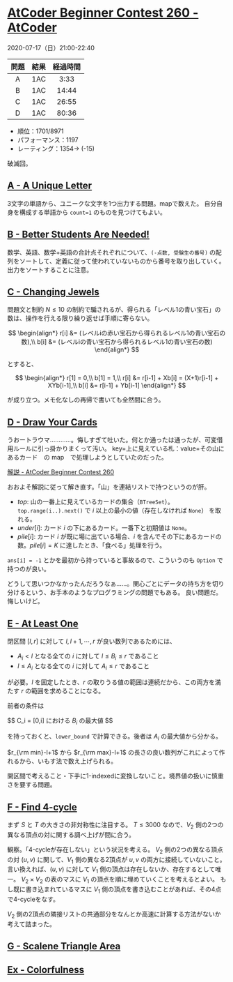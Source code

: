 # [AtCoder Beginner Contest 260 \- AtCoder](https://atcoder.jp/contests/abc260)

2020-07-17（日）21:00-22:40

|問題|結果|経過時間|
|:---:|:---:|:---:|
|A|1AC|3:33|
|B|1AC|14:44|
|C|1AC|26:55|
|D|1AC|80:36|

- 順位：1701/8971
- パフォーマンス：1197
- レーティング：1354→ (-15)

破滅回。

## [A \- A Unique Letter](https://atcoder.jp/contests/abc260/tasks/abc260_a)
3文字の単語から、ユニークな文字を1つ出力する問題。mapで数えた。
自分自身を構成する単語から `count=1` のものを見つけてもよい。

## [B \- Better Students Are Needed\!](https://atcoder.jp/contests/abc260/tasks/abc260_b)
数学、英語、数学+英語の合計点それぞれについて、`(-点数, 受験生の番号)` の配列をソートして、定義に従って使われていないものから番号を取り出していく。
出力をソートすることに注意。

## [C \- Changing Jewels](https://atcoder.jp/contests/abc260/tasks/abc260_c)
問題文と制約 $N\leq 10$ の制約で騙されるが、得られる「レベル1の青い宝石」の数は、操作を行える限り繰り返せば手順に寄らない。

$$
\begin{align*}
r[i] &= (レベルiの赤い宝石から得られるレベル1の青い宝石の数),\\
b[i] &= (レベルiの青い宝石から得られるレベル1の青い宝石の数)
\end{align*}
$$

とすると、

$$
\begin{align*}
r[1] = 0,\\
b[1] = 1,\\
r[i] &= r[i-1] + Xb[i] = (X+1)r[i-1] + XYb[i-1],\\
b[i] &= r[i-1] + Yb[i-1]
\end{align*}
$$

が成り立つ。メモ化なしの再帰で書いても全然間に合う。

## [D \- Draw Your Cards](https://atcoder.jp/contests/abc260/tasks/abc260_d)

うおートラウマ…………。悔しすぎて吐いた。何とか通ったは通ったが、可変借用ルールに引っ掛かりまくって汚い。
key=上に見えている札：value=その山にあるカード　の map　で処理しようとしていたのだった。

[解説 \- AtCoder Beginner Contest 260](https://atcoder.jp/contests/abc260/editorial/4456)

おおよそ解説に従って解き直す。「山」を連結リストで持つというのが肝。

- $top$: 山の一番上に見えているカードの集合（`BTreeSet`）。`top.range(i..).next()` で $i$ 以上の最小の値（存在しなければ `None`） を取れる。
- $under[i]$: カード $i$ の下にあるカード。一番下と初期値は `None`。
- $pile[i]$: カード $i$ が既に場に出ている場合、$i$ を含んでその下にあるカードの数。$pile[i]=K$ に達したとき、「食べる」処理を行う。

`ans[i] = -1` とかを最初から持っていると事故るので、こういうのも `Option` で持つのが良い。

どうして思いつかなかったんだろうなぁ……。関心ごとにデータの持ち方を切り分けるという、お手本のようなプログラミングの問題でもある。
良い問題だ。悔しいけど。

## [E \- At Least One](https://atcoder.jp/contests/abc260/tasks/abc260_e)
閉区間 $[l,r]$ に対して $l, l+1, \cdots, r$ が良い数列であるためには、

- $A_i < l$ となる全ての $i$ に対して $l\leq B_i \leq r$ であること
- $l\leq A_i$ となる全ての $i$ に対して $A_i \leq r$ であること

が必要。$l$ を固定したとき、$r$ の取りうる値の範囲は連続だから、この両方を満たす $r$ の範囲を求めることになる。


前者の条件は

$$
C_i = [0,i] における $B_i$ の最大値
$$

を持っておくと、`lower_bound` で計算できる。後者は $A_i$ の最大値から分かる。

$r_{\rm min}-l+1$ から $r_{\rm max}-l+1$ の長さの良い数列がこれによって作れるから、いもす法で数え上げられる。

開区間で考えること・下手に1-indexedに変換しないこと。境界値の扱いに慎重さを要する問題。

## [F \- Find 4\-cycle](https://atcoder.jp/contests/abc260/tasks/abc260_f)

まず $S$ と $T$ の大きさの非対称性に注目する。 $T\leq 3000$ なので、$V_2$ 側の2つの異なる頂点の対に関する調べ上げが間に合う。

観察。「4-cycleが存在しない」という状況を考える。
$V_2$ 側の2つの異なる頂点の対 $(u,v)$ に関して、$V_1$ 側の異なる2頂点が $u, v$ の両方に接続していないこと。
言い換えれば、$(u,v)$ に対して $V_1$ 側の頂点は存在しないか、存在するとして唯一。
$V_2\times V_2$ の表のマスに $V_1$ の頂点を順に埋めていくことを考えるとよい。
もし既に書き込まれているマスに $V_1$ 側の頂点を書き込むことがあれば、その4点で4-cycleをなす。

$V_2$ 側の2頂点の隣接リストの共通部分をなんとか高速に計算する方法がないか考えて詰まった。

## [G \- Scalene Triangle Area](https://atcoder.jp/contests/abc260/tasks/abc260_g)

## [Ex \- Colorfulness](https://atcoder.jp/contests/abc260/tasks/abc260_h)